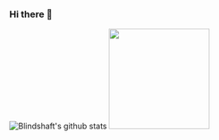 ### Hi there 👋

<!--
**blindshaft/blindshaft** is a ✨ _special_ ✨ repository because its `README.md` (this file) appears on your GitHub profile.

Here are some ideas to get you started:

- 🔭 I’m currently working on ...
- 🌱 I’m currently learning ...
- 👯 I’m looking to collaborate on ...
- 🤔 I’m looking for help with ...
- 💬 Ask me about ...
- 📫 How to reach me: ...
- 😄 Pronouns: ...
- ⚡ Fun fact: ...
-->
![Blindshaft's github stats](https://github-readme-stats.vercel.app/api?username=blindshaft&show_icons=true&hide_border=true)
<img height="180em" src="https://github-readme-stats.vercel.app/api/top-langs/?username=blindshaft&layout=compact&langs_count=8"/>
